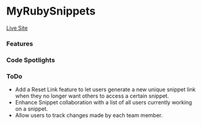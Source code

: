# MyRubySnippets

[Live Site]()

### Features

### Code Spotlights

### ToDo
* Add a Reset Link feature to let users generate a new unique snippet link when they no longer want others to access a certain snippet.
* Enhance Snippet collaboration with a list of all users currently working on a snippet.
* Allow users to track changes made by each team member.
